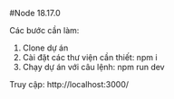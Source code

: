 #Node 18.17.0

Các bước cần làm:

1. Clone dự án
2. Cài đặt các thư viện cần thiết: npm i
3. Chạy dự án với câu lệnh: npm run dev

Truy cập: http://localhost:3000/
